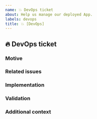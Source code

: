 ```yaml
---
name: 💥 DevOps ticket
about: Help us manage our deployed App.
labels: devops
title: 💥 [DevOps]
---
```


## :fire: DevOps ticket
<!-- Describe your issue in detail. Include screenshots if needed. Give us as much information as possible. Use a clear and concise description of what the problem is.-->

### Motive
<!-- Why does this task need to be done? What can we benefit from this? -->

### Related issues
<!-- Are there any related issues to link to? Please paste them below for reference. -->

### Implementation
<!-- Please, document any ideas of how the task can be performed. -->

### Validation
<!-- How can we make sure that this task was successful? -->

### Additional context
<!-- Add other context or background about the feature request here.-->
